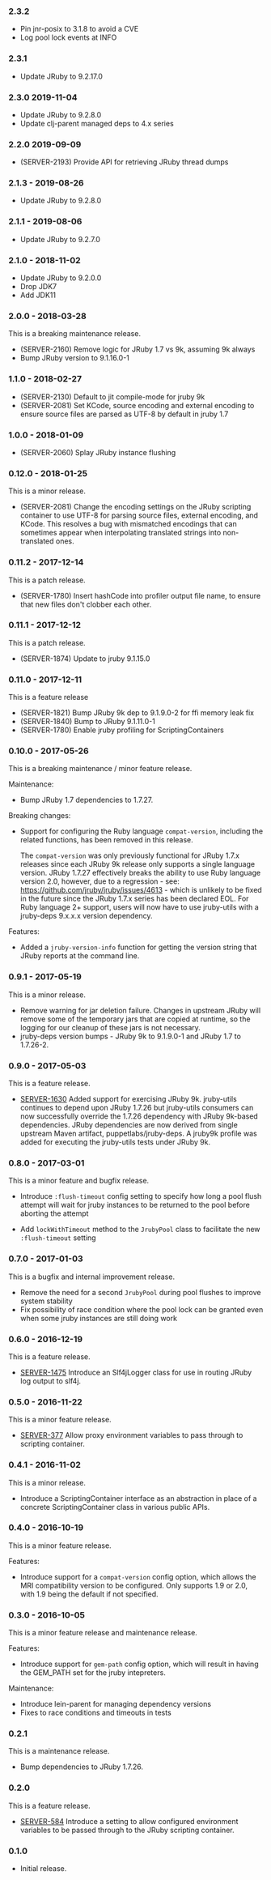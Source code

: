 ### 2.3.2

* Pin jnr-posix to 3.1.8 to avoid a CVE
* Log pool lock events at INFO

### 2.3.1

* Update JRuby to 9.2.17.0

### 2.3.0 2019-11-04

* Update JRuby to 9.2.8.0
* Update clj-parent managed deps to 4.x series

### 2.2.0 2019-09-09

* (SERVER-2193) Provide API for retrieving JRuby thread dumps

### 2.1.3 - 2019-08-26

* Update JRuby to 9.2.8.0

### 2.1.1 - 2019-08-06

* Update JRuby to 9.2.7.0

### 2.1.0 - 2018-11-02

* Update JRuby to 9.2.0.0
* Drop JDK7
* Add JDK11

### 2.0.0 - 2018-03-28

This is a breaking maintenance release.

* (SERVER-2160) Remove logic for JRuby 1.7 vs 9k, assuming 9k always
* Bump JRuby version to 9.1.16.0-1

### 1.1.0 - 2018-02-27

* (SERVER-2130) Default to jit compile-mode for jruby 9k
* (SERVER-2081) Set KCode, source encoding and external encoding to ensure
  source files are parsed as UTF-8 by default in jruby 1.7

### 1.0.0 - 2018-01-09

* (SERVER-2060) Splay JRuby instance flushing

### 0.12.0 - 2018-01-25

This is a minor release.

* (SERVER-2081) Change the encoding settings on the JRuby scripting container
  to use UTF-8 for parsing source files, external encoding, and KCode. This
  resolves a bug with mismatched encodings that can sometimes appear when
  interpolating translated strings into non-translated ones.

### 0.11.2 - 2017-12-14

This is a patch release.

* (SERVER-1780) Insert hashCode into profiler output file name, to ensure
  that new files don't clobber each other.

### 0.11.1 - 2017-12-12

This is a patch release.

* (SERVER-1874) Update to jruby 9.1.15.0

### 0.11.0 - 2017-12-11

This is a feature release

* (SERVER-1821) Bump JRuby 9k dep to 9.1.9.0-2 for ffi memory leak fix
* (SERVER-1840) Bump to JRuby 9.1.11.0-1
* (SERVER-1780) Enable jruby profiling for ScriptingContainers

### 0.10.0 - 2017-05-26

This is a breaking maintenance / minor feature release.

Maintenance:

* Bump JRuby 1.7 dependencies to 1.7.27.

Breaking changes:

* Support for configuring the Ruby language `compat-version`, including the
  related functions, has been removed in this release.
  
  The `compat-version` was only previously functional for JRuby 1.7.x
  releases since each JRuby 9k release only supports a single language
  version.  JRuby 1.7.27 effectively breaks the ability to use Ruby language
  version 2.0, however, due to a regression - see:
  https://github.com/jruby/jruby/issues/4613 - which is unlikely to be fixed
  in the future since the JRuby 1.7.x series has been declared EOL.  For
  Ruby language 2+ support, users will now have to use jruby-utils with a 
  jruby-deps 9.x.x.x version dependency.

Features:

* Added a `jruby-version-info` function for getting the version string that
  JRuby reports at the command line. 

### 0.9.1 - 2017-05-19

This is a minor release.

* Remove warning for jar deletion failure. Changes in upstream JRuby will
  remove some of the temporary jars that are copied at runtime, so the logging
  for our cleanup of these jars is not necessary.
* jruby-deps version bumps - JRuby 9k to 9.1.9.0-1 and JRuby 1.7 to 1.7.26-2.

### 0.9.0 - 2017-05-03

This is a feature release.

* [SERVER-1630](https://tickets.puppetlabs.com/browse/SERVER-1630) Added
  support for exercising JRuby 9k.  jruby-utils continues to depend upon
  JRuby 1.7.26 but jruby-utils consumers can now successfully override
  the 1.7.26 dependency with JRuby 9k-based dependencies.  JRuby dependencies
  are now derived from single upstream Maven artifact, puppetlabs/jruby-deps.
  A jruby9k profile was added for executing the jruby-utils tests under
  JRuby 9k.

### 0.8.0 - 2017-03-01

This is a minor feature and bugfix release.

* Introduce `:flush-timeout` config setting to specify how long a pool flush
  attempt will wait for jruby instances to be returned to the pool before
  aborting the attempt

* Add `lockWithTimeout` method to the `JrubyPool` class to facilitate the new
  `:flush-timeout` setting

### 0.7.0 - 2017-01-03

This is a bugfix and internal improvement release.

* Remove the need for a second `JrubyPool` during pool flushes to improve
  system stability
* Fix possibility of race condition where the pool lock can be granted even
  when some jruby instances are still doing work

### 0.6.0 - 2016-12-19

This is a feature release.

* [SERVER-1475](https://tickets.puppetlabs.com/browse/SERVER-1475) Introduce
  an Slf4jLogger class for use in routing JRuby log output to slf4j.

### 0.5.0 - 2016-11-22

This is a minor feature release.

* [SERVER-377](https://tickets.puppetlabs.com/browse/SERVER-377) Allow proxy
  environment variables to pass through to scripting container.

### 0.4.1 - 2016-11-02

This is a minor release.

* Introduce a ScriptingContainer interface as an abstraction in place of a concrete
  ScriptingContainer class in various public APIs.

### 0.4.0 - 2016-10-19

This is a minor feature release.

Features:

* Introduce support for a `compat-version` config option, which allows the MRI
  compatibility version to be configured.  Only supports 1.9 or 2.0, with 1.9
  being the default if not specified.

### 0.3.0 - 2016-10-05

This is a minor feature release and maintenance release.

Features:

* Introduce support for `gem-path` config option, which will result in having the
  GEM_PATH set for the jruby intepreters.

Maintenance:

* Introduce lein-parent for managing dependency versions
* Fixes to race conditions and timeouts in tests

### 0.2.1

This is a maintenance release.

 * Bump dependencies to JRuby 1.7.26.

### 0.2.0

This is a feature release.

 * [SERVER-584](https://tickets.puppetlabs.com/browse/SERVER-584)
   Introduce a setting to allow configured environment variables to be passed
   through to the JRuby scripting container.

### 0.1.0

 * Initial release.

